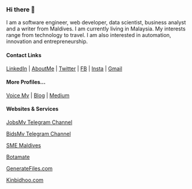 ### Hi there 👋

I am a software engineer, web developer, data scientist, business analyst and a writer from Maldives. I am currently living in Malaysia. My interests range from technology to travel. I am also interested in automation, innovation and entrepreneurship.


#### Contact Links
[LinkedIn](https://linkedin.com/in/muhammadhuaiman) | [AboutMe](https://about.me/aimme) | [Twitter](https://twitter.com/mohamed_aiman) | [FB](https://fb.com/muhammadhu.aiman) | [Insta](https://instagram.com/muhammadhu.aiman) | [Gmail](mailto:muhammadhu.aiman@gmail.com)

#### More Profiles...
[Voice Mv](https://voice.mv/author/36) | [Blog](https://mohamedaiman.me) | [Medium](https://medium.com/@aimme)

#### Websites & Services

[JobsMv Telegram Channel](https://t.me/jobsmv)

[BidsMv Telegram Channel](https://t.me/bidsmv)

[SME Maldives](https://smemaldives.com)

[Botamate](https://botamate.online)

[GenerateFiles.com](https://generatefiles.com)

[Kinbidhoo.com](https://kinbidhoo.com)

<!--
**mohamed-aiman/mohamed-aiman** is a ✨ _special_ ✨ repository because its `README.md` (this file) appears on your GitHub profile.

Here are some ideas to get you started:

- 🔭 I’m currently working on ...
- 🌱 I’m currently learning ...
- 👯 I’m looking to collaborate on ...
- 🤔 I’m looking for help with ...
- 💬 Ask me about ...
- 📫 How to reach me: ...
- 😄 Pronouns: ...
- ⚡ Fun fact: ...
-->
